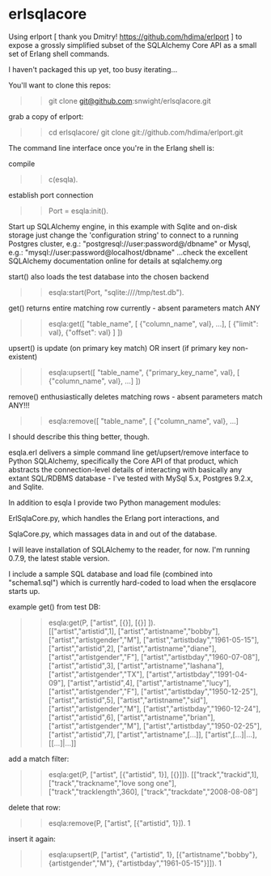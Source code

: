 erlsqlacore
===========

Using erlport [ thank you Dmitry! https://github.com/hdima/erlport ] to expose a grossly simplified subset of the SQLAlchemy Core API as a small set of Erlang shell commands.

I haven't packaged this up yet, too busy iterating...

You'll want to clone this repos:
>> git clone git@github.com:snwight/erlsqlacore.git

grab a copy of erlport:
>> cd erlsqlacore/
>> git clone git://github.com/hdima/erlport.git

The command line interface once you're in the Erlang shell is:

compile
>> c(esqla).

establish port connection
>> Port = esqla:init().

Start up SQLAlchemy engine, in this example with Sqlite and on-disk storage
just change the 'configuration string' to connect to a running Postgres cluster, e.g.:
    "postgresql://user:password@/dbname"
or Mysql, e.g.:
    "mysql://user:password@localhost/dbname"
...check the excellent SQLAlchemy documentation online for details at sqlalchemy.org


start() also loads the test database into the chosen backend
>> esqla:start(Port, "sqlite:////tmp/test.db").


get() returns entire matching row currently - absent parameters match ANY
>> esqla:get([ "table_name", [ {"column_name", val}, ...], 
			        [ {"limit": val}, {"offset": val} ] ])

upsert() is update (on primary key match) OR insert (if primary key non-existent) 
>> esqla:upsert([ "table_name", {"primary_key_name", val},
			        [ {"column_name", val}, ...] ])
				
remove() enthusiastically deletes matching rows - absent parameters match ANY!!!
>> esqla:remove([ "table_name", [ {"column_name", val}, ...] 


I should describe this thing better, though.

esqla.erl delivers a simple command line get/upsert/remove interface to Python SQLAlchemy, specifically the Core API of that product, which abstracts the connection-level details of interacting with basically any extant SQL/RDBMS database - I've tested with MySql 5.x, Postgres 9.2.x, and Sqlite. 


In addition to esqla I provide two Python management modules:

ErlSqlaCore.py, which handles the Erlang port interactions, and

SqlaCore.py, which massages data in and out of the database.

I will leave installation of SQLAlchemy to the reader, for now. I'm running 0.7.9, the latest stable version. 

I include a sample SQL database and load file (combined into "schema1.sql") which is currently hard-coded to load when the ersqlacore starts up.


example get() from test DB:
>> esqla:get(P, ["artist", [{}],  [{}] ]).                                
[["artist","artistid",1],
 ["artist","artistname","bobby"],
 ["artist","artistgender","M"],
 ["artist","artistbday","1961-05-15"],
 ["artist","artistid",2],
 ["artist","artistname","diane"],
 ["artist","artistgender","F"],
 ["artist","artistbday","1960-07-08"],
 ["artist","artistid",3],
 ["artist","artistname","lashana"],
 ["artist","artistgender","TX"],
 ["artist","artistbday","1991-04-09"],
 ["artist","artistid",4],
 ["artist","artistname","lucy"],
 ["artist","artistgender","F"],
 ["artist","artistbday","1950-12-25"],
 ["artist","artistid",5],
 ["artist","artistname","sid"],
 ["artist","artistgender","M"],
 ["artist","artistbday","1960-12-24"],
 ["artist","artistid",6],
 ["artist","artistname","brian"],
 ["artist","artistgender","M"],
 ["artist","artistbday","1950-02-25"],
 ["artist","artistid",7],
 ["artist","artistname",[...]],
 ["artist",[...]|...],
 [[...]|...]]



add a match filter:
>> esqla:get(P, ["artist", [{"artistid", 1}], [{}]]).
[["track","trackid",1],
 ["track","trackname","love song one"],
 ["track","tracklength",360],
 ["track","trackdate","2008-08-08"]


delete that row:
>> esqla:remove(P, ["artist", [{"artistid", 1}]).
>> 1


insert it again:
>> esqla:upsert(P, ["artist", {"artistid", 1}, [{"artistname","bobby"}, {artistgender","M"}, {"artistbday","1961-05-15"}]]).
>> 1

